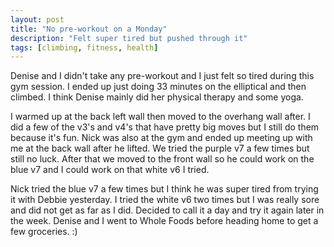 ```yaml
---
layout: post
title: "No pre-workout on a Monday"
description: "Felt super tired but pushed through it"
tags: [climbing, fitness, health]
---
```

Denise and I didn't take any pre-workout and I just felt so tired during this gym session. I ended up just doing 33 minutes on the elliptical and then climbed. I think Denise mainly did her physical therapy and some yoga.

I warmed up at the back left wall then moved to the overhang wall after. I did a few of the v3's and v4's that have pretty big moves but I still do them because it's fun. Nick was also at the gym and ended up meeting up with me at the back wall after he lifted. We tried the purple v7 a few times but still no luck. After that we moved to the front wall so he could work on the blue v7 and I could work on that white v6 I tried.

Nick tried the blue v7 a few times but I think he was super tired from trying it with Debbie yesterday. I tried the white v6 two times but I was really sore and did not get as far as I did. Decided to call it a day and try it again later in the week. Denise and I went to Whole Foods before heading home to get a few groceries. :)